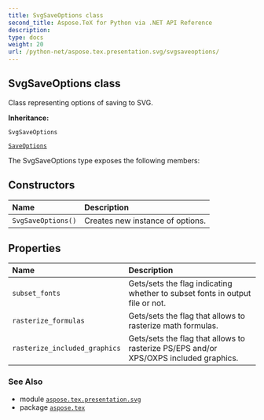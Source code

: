 ```yaml
---
title: SvgSaveOptions class
second_title: Aspose.TeX for Python via .NET API Reference
description: 
type: docs
weight: 20
url: /python-net/aspose.tex.presentation.svg/svgsaveoptions/
---
```


## SvgSaveOptions class

Class representing options of saving to SVG.

**Inheritance:**

`SvgSaveOptions`

<nbsp> <nbsp> [`SaveOptions`](/tex/python-net/aspose.tex.presentation/saveoptions)



The SvgSaveOptions type exposes the following members:
## Constructors
| Name | Description |
| :- | :- |
| `SvgSaveOptions()` | Creates new instance of options. |
## Properties
| Name | Description |
| :- | :- |
| `subset_fonts` | Gets/sets the flag indicating whether to subset fonts in output file or not. |
| `rasterize_formulas` | Gets/sets the flag that allows to rasterize math formulas. |
| `rasterize_included_graphics` | Gets/sets the flag that allows to rasterize PS/EPS and/or XPS/OXPS included graphics. |

### See Also

* module [`aspose.tex.presentation.svg`](/tex/python-net/aspose.tex.presentation.svg/)
* package [`aspose.tex`](/tex/python-net/)

